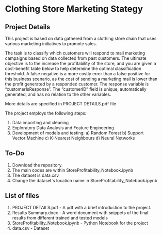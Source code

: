 # Clothing Store Marketing Stategy

## Project Details
This project is based on data gathered from a clothing store chain that uses various marketing initiatives to promote sales. 

The task is to classify which customers will respond to mail marketing campaigns based on data collected from past customers. The ultimate objective is to the increase the profitability of the store, and you are given a cost-benefit table below to help determine the optimal classification threshold. A false negative is a more costly error than a false positive for this business scenario, as the cost of sending a marketing mail is lower than the profit generated by a responded customer. The response variable is “customerIsResponse”. The “customerID” field is unique, automatically generated, and has no relation to the other variables. 

More details are specified in PROJECT DETAILS.pdf file

The project employs the following steps:
1) Data importing and cleaning
2) Exploratory Data Analysis and Feature Engineering
3) Development of models and testing:
       a) Random Forest
       b) Support Vector Machine
       c) K-Nearest Neighbours
       d) Neural Networks 

## To-Do
1) Download the repository. 
2) The main codes are within StoreProfitability_Notebook.ipynb
3) The dataset is data.csv
4) Change the dataset's location name in StoreProfitability_Notebook.ipynb

## List of files
1) PROJECT DETAILS.pdf - A pdf with a brief introduction to the project. 
2) Results Summary.docx - A word document with snippets of the final results from different trained and tested models
3) StoreProfitability_Notebook.ipynb - Python Notebook for the project
4) data.csv - Dataset

